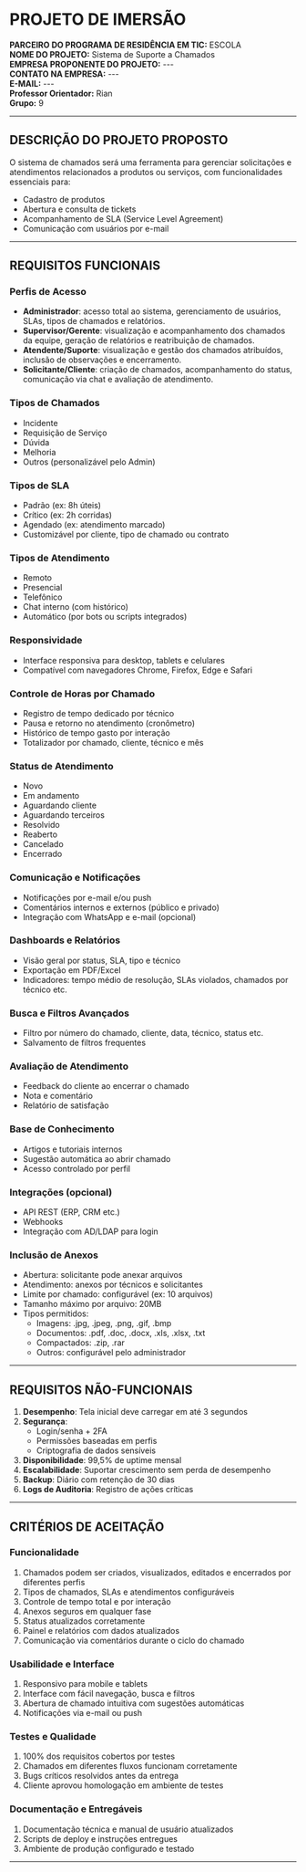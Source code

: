 # PROJETO DE IMERSÃO

**PARCEIRO DO PROGRAMA DE RESIDÊNCIA EM TIC:** ESCOLA  
**NOME DO PROJETO:** Sistema de Suporte a Chamados  
**EMPRESA PROPONENTE DO PROJETO:** ---  
**CONTATO NA EMPRESA:** ---  
**E-MAIL:** ---  
**Professor Orientador:** Rian  
**Grupo:** 9  

---

## DESCRIÇÃO DO PROJETO PROPOSTO

O sistema de chamados será uma ferramenta para gerenciar solicitações e atendimentos relacionados a produtos ou serviços, com funcionalidades essenciais para:

- Cadastro de produtos  
- Abertura e consulta de tickets  
- Acompanhamento de SLA (Service Level Agreement)  
- Comunicação com usuários por e-mail  

---

## REQUISITOS FUNCIONAIS

### Perfis de Acesso

- **Administrador**: acesso total ao sistema, gerenciamento de usuários, SLAs, tipos de chamados e relatórios.  
- **Supervisor/Gerente**: visualização e acompanhamento dos chamados da equipe, geração de relatórios e reatribuição de chamados.  
- **Atendente/Suporte**: visualização e gestão dos chamados atribuídos, inclusão de observações e encerramento.  
- **Solicitante/Cliente**: criação de chamados, acompanhamento do status, comunicação via chat e avaliação de atendimento.  

### Tipos de Chamados

- Incidente  
- Requisição de Serviço  
- Dúvida  
- Melhoria  
- Outros (personalizável pelo Admin)  

### Tipos de SLA

- Padrão (ex: 8h úteis)  
- Crítico (ex: 2h corridas)  
- Agendado (ex: atendimento marcado)  
- Customizável por cliente, tipo de chamado ou contrato  

### Tipos de Atendimento

- Remoto  
- Presencial  
- Telefônico  
- Chat interno (com histórico)  
- Automático (por bots ou scripts integrados)  

### Responsividade

- Interface responsiva para desktop, tablets e celulares  
- Compatível com navegadores Chrome, Firefox, Edge e Safari  

### Controle de Horas por Chamado

- Registro de tempo dedicado por técnico  
- Pausa e retorno no atendimento (cronômetro)  
- Histórico de tempo gasto por interação  
- Totalizador por chamado, cliente, técnico e mês  

### Status de Atendimento

- Novo  
- Em andamento  
- Aguardando cliente  
- Aguardando terceiros  
- Resolvido  
- Reaberto  
- Cancelado  
- Encerrado  

### Comunicação e Notificações

- Notificações por e-mail e/ou push  
- Comentários internos e externos (público e privado)  
- Integração com WhatsApp e e-mail (opcional)  

### Dashboards e Relatórios

- Visão geral por status, SLA, tipo e técnico  
- Exportação em PDF/Excel  
- Indicadores: tempo médio de resolução, SLAs violados, chamados por técnico etc.  

### Busca e Filtros Avançados

- Filtro por número do chamado, cliente, data, técnico, status etc.  
- Salvamento de filtros frequentes  

### Avaliação de Atendimento

- Feedback do cliente ao encerrar o chamado  
- Nota e comentário  
- Relatório de satisfação  

### Base de Conhecimento

- Artigos e tutoriais internos  
- Sugestão automática ao abrir chamado  
- Acesso controlado por perfil  

### Integrações (opcional)

- API REST (ERP, CRM etc.)  
- Webhooks  
- Integração com AD/LDAP para login  

### Inclusão de Anexos

- Abertura: solicitante pode anexar arquivos  
- Atendimento: anexos por técnicos e solicitantes  
- Limite por chamado: configurável (ex: 10 arquivos)  
- Tamanho máximo por arquivo: 20MB  
- Tipos permitidos:  
  - Imagens: .jpg, .jpeg, .png, .gif, .bmp  
  - Documentos: .pdf, .doc, .docx, .xls, .xlsx, .txt  
  - Compactados: .zip, .rar  
  - Outros: configurável pelo administrador  

---

## REQUISITOS NÃO-FUNCIONAIS

1. **Desempenho**: Tela inicial deve carregar em até 3 segundos  
2. **Segurança**:  
   - Login/senha + 2FA  
   - Permissões baseadas em perfis  
   - Criptografia de dados sensíveis  
3. **Disponibilidade**: 99,5% de uptime mensal  
4. **Escalabilidade**: Suportar crescimento sem perda de desempenho  
5. **Backup**: Diário com retenção de 30 dias  
6. **Logs de Auditoria**: Registro de ações críticas  

---

## CRITÉRIOS DE ACEITAÇÃO

### Funcionalidade

1. Chamados podem ser criados, visualizados, editados e encerrados por diferentes perfis  
2. Tipos de chamados, SLAs e atendimentos configuráveis  
3. Controle de tempo total e por interação  
4. Anexos seguros em qualquer fase  
5. Status atualizados corretamente  
6. Painel e relatórios com dados atualizados  
7. Comunicação via comentários durante o ciclo do chamado  

### Usabilidade e Interface

1. Responsivo para mobile e tablets  
2. Interface com fácil navegação, busca e filtros  
3. Abertura de chamado intuitiva com sugestões automáticas  
4. Notificações via e-mail ou push  

### Testes e Qualidade

1. 100% dos requisitos cobertos por testes  
2. Chamados em diferentes fluxos funcionam corretamente  
3. Bugs críticos resolvidos antes da entrega  
4. Cliente aprovou homologação em ambiente de testes  

### Documentação e Entregáveis

1. Documentação técnica e manual de usuário atualizados  
2. Scripts de deploy e instruções entregues  
3. Ambiente de produção configurado e testado  

---
